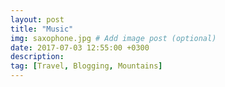 ```yaml
---
layout: post
title: "Music"
img: saxophone.jpg # Add image post (optional)
date: 2017-07-03 12:55:00 +0300
description: 
tag: [Travel, Blogging, Mountains]
---
```

